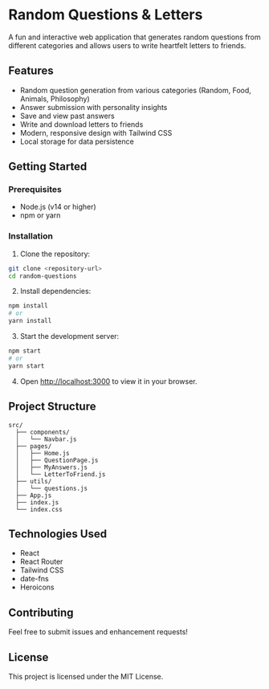 # Random Questions & Letters

A fun and interactive web application that generates random questions from different categories and allows users to write heartfelt letters to friends.

## Features

- Random question generation from various categories (Random, Food, Animals, Philosophy)
- Answer submission with personality insights
- Save and view past answers
- Write and download letters to friends
- Modern, responsive design with Tailwind CSS
- Local storage for data persistence

## Getting Started

### Prerequisites

- Node.js (v14 or higher)
- npm or yarn

### Installation

1. Clone the repository:
```bash
git clone <repository-url>
cd random-questions
```

2. Install dependencies:
```bash
npm install
# or
yarn install
```

3. Start the development server:
```bash
npm start
# or
yarn start
```

4. Open [http://localhost:3000](http://localhost:3000) to view it in your browser.

## Project Structure

```
src/
  ├── components/
  │   └── Navbar.js
  ├── pages/
  │   ├── Home.js
  │   ├── QuestionPage.js
  │   ├── MyAnswers.js
  │   └── LetterToFriend.js
  ├── utils/
  │   └── questions.js
  ├── App.js
  ├── index.js
  └── index.css
```

## Technologies Used

- React
- React Router
- Tailwind CSS
- date-fns
- Heroicons

## Contributing

Feel free to submit issues and enhancement requests!

## License

This project is licensed under the MIT License. 